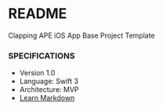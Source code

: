 # README #

Clapping APE iOS App Base Project Template

### SPECIFICATIONS ###

* Version 1.0
* Language: Swift 3
* Architecture: MVP
* [Learn Markdown](http://iyadagha.com/using-mvp-ios-swift/)